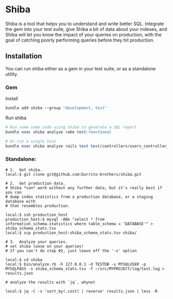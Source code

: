 # Shiba

Shiba is a tool that helps you to understand and write better SQL.  Integrate
the gem into your test suite, give Shiba a bit of data about your indexes, and Shiba
will let you know the impact of your queries on production, with the goal of catching
poorly performing queries before they hit production.

## Installation

You can run shiba either as a gem in your test suite, or as a standalone utility.

### Gem

Install

```ruby
bundle add shiba --group "development, test"
```

Run shiba

```ruby
# Run some some code using shiba to generate a SQL report
bundle exec shiba analyze rake test:functional

# Or run a single test
bundle exec shiba analyze rails test test/controllers/users_controller_test.rb
```

### Standalone:

```
# 1.  Get shiba.
local:$ git clone git@github.com:burrito-brothers/shiba.git

# 2.  Get production data.
# Shiba *can* work without any further data, but it's really best if you can
# dump index statistics from a production database, or a staging database with
# that resembles production.

local:$ ssh production_host
production_host:$ mysql -ABe "select * from information_schema.statistics where table_schema = 'DATABASE'" > shiba_schema_stats.tsv
local:$ scp production_host:shiba_schema_stats.tsv shiba/

# 3.  Analyze your queries.
# set shiba loose on your queries!
# If you can't do step #2, just leave off the '-s' option

local:$ cd shiba
local:$ bin/analyze.rb -h 127.0.0.1 -d TESTDB -u MYSQLUSER -p MYSQLPASS -s shiba_schema_stats.tsv -f ~/src/MYPROJECT/log/test.log > results.json

# analyze the results with `jq`, whynot

local:$ jq -C -s 'sort_by(.cost) | reverse' results.json | less -R

```
